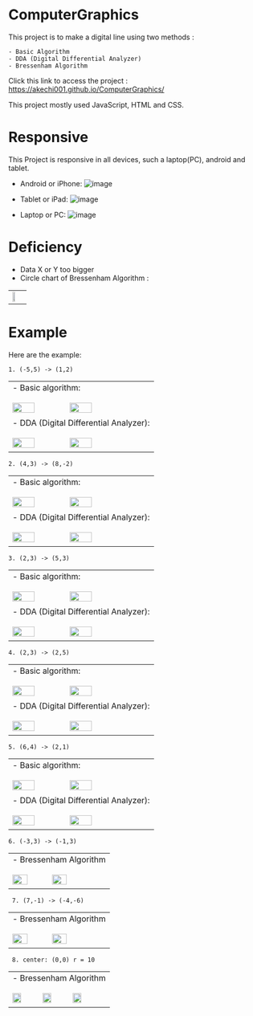 # ComputerGraphics

This project is to make a digital line using two methods :
```
- Basic Algorithm
- DDA (Digital Differential Analyzer)
- Bressenham Algorithm
```

Click this link to access the project : https://akechi001.github.io/ComputerGraphics/

This project mostly used JavaScript, HTML and CSS.

# Responsive
This Project is responsive in all devices, such a laptop(PC), android and tablet.
- Android or iPhone:
  ![image](https://github.com/user-attachments/assets/90c2b1be-9b9d-48eb-9dda-3b123a4c16c9)


- Tablet or iPad:
  ![image](https://github.com/user-attachments/assets/55ac4894-e43e-43fa-89f6-30dc2c8af507)


- Laptop or PC:
  ![image](https://github.com/user-attachments/assets/86b98796-1db1-4f94-a39d-8ecb2e505f6e)


# Deficiency
- Data X or Y too bigger
- Circle chart of Bressenham Algorithm : <br>
 <table>
  <tr>
    <td>
      <img src="https://github.com/user-attachments/assets/85f1c566-9db2-44c7-9af0-39a18454b5ec" width="50%"/>
   </td>
  </tr>
</table>

# Example
Here are the example:
  ```
  1. (-5,5) -> (1,2)
  ```
 <table>
  <tr>
    <td>
      - Basic algorithm: <br><br>
      <img src="https://github.com/user-attachments/assets/0638d65f-f87f-4fe9-843a-5745c1f1211c" width="40%"/>
      <img src="https://github.com/user-attachments/assets/3637946d-3601-4bfd-80d2-1361afcd0d3c" width="40%"/>
    </td>
  </tr>
   <tr>
    <td>
      - DDA (Digital Differential Analyzer): <br><br>
      <img src="https://github.com/user-attachments/assets/70aa2709-50ff-4bbe-947b-1c7df4fd6d93" width="40%"/>
      <img src="https://github.com/user-attachments/assets/96026d47-abca-412c-b1af-b98567635d8c" width="40%"/>
    </td>
  </tr>
</table>

  ```
  2. (4,3) -> (8,-2)
  ```
<table>
  <tr>
    <td>
      - Basic algorithm: <br><br>
      <img src="https://github.com/user-attachments/assets/02372ba0-2471-440a-b079-54f3f40402f0" width="40%"/>
      <img src="https://github.com/user-attachments/assets/1142f8fe-f3fe-4f44-96dd-ec9bf1daa914" width="40%"/>
    </td>
  </tr>
   <tr>
    <td>
      - DDA (Digital Differential Analyzer): <br><br>
      <img src="https://github.com/user-attachments/assets/161897c2-5b01-40fc-9a01-078f6f043df7" width="40%"/>
      <img src="https://github.com/user-attachments/assets/276e8dc4-3208-4e21-9518-cbfac0888f03" width="40%"/>
    </td>
  </tr>
</table>

  ```
  3. (2,3) -> (5,3)
  ```
<table>
  <tr>
    <td>
      - Basic algorithm: <br><br>
      <img src="https://github.com/user-attachments/assets/0f2a4aa4-3349-4c7d-86ac-965071ebae85" width="40%"/>
      <img src="https://github.com/user-attachments/assets/a50c4c11-e9bd-4ca5-b376-916b8b16985c" width="40%"/>
    </td>
  </tr>
   <tr>
    <td>
      - DDA (Digital Differential Analyzer): <br><br>
      <img src="https://github.com/user-attachments/assets/d22fae29-85b7-46ca-bc38-9a3f7c05fb0a" width="40%"/>
      <img src="https://github.com/user-attachments/assets/79e767d6-38fa-4ac8-84f4-0ea807a5b029" width="40%"/>
    </td>
  </tr>
</table>

  ```
  4. (2,3) -> (2,5)
  ```
  <table>
  <tr>
    <td>
      - Basic algorithm: <br><br>
      <img src="https://github.com/user-attachments/assets/0cc08642-0fba-4ead-a027-064da125b600" width="40%"/>
      <img src="https://github.com/user-attachments/assets/fc51346f-d16a-4f56-abaa-e20b602d5364" width="40%"/>
    </td>
  </tr>
   <tr>
    <td>
      - DDA (Digital Differential Analyzer): <br><br>
      <img src="https://github.com/user-attachments/assets/a16174f9-82c9-4f9d-95b8-08249929f2f0" width="40%"/>
      <img src="https://github.com/user-attachments/assets/56e032e3-5114-4f4b-90ed-707bc214c010" width="40%"/>
    </td>
  </tr>
</table>

  ```
  5. (6,4) -> (2,1)
  ```
  <table>
  <tr>
    <td>
      - Basic algorithm: <br><br>
      <img src="https://github.com/user-attachments/assets/f33891c5-5c0d-4973-ac1a-5a9b669886f4" width="40%"/>
      <img src="https://github.com/user-attachments/assets/36154318-12bd-4d0f-b1c4-1c6fda4a8d60" width="40%"/>
    </td>
  </tr>
   <tr>
    <td>
      - DDA (Digital Differential Analyzer): <br><br>
      <img src="https://github.com/user-attachments/assets/224b785e-a26d-41ac-9a78-d7ef426b2e9d" width="40%"/>
      <img src="https://github.com/user-attachments/assets/df85ee67-d0b1-4a65-8a2d-3e4c572695c3" width="40%"/>
    </td>
  </tr>
</table>

  ```
  6. (-3,3) -> (-1,3)
  ```
  <table>
  <tr>
    <td>
      - Bressenham Algorithm <br><br>
      <img src="https://github.com/user-attachments/assets/d5bd422f-7835-424f-a32c-319fe1432ee0" width="40%"/>
      <img src="https://github.com/user-attachments/assets/afdb3c8f-4a97-4170-b5e6-88a1a09c012d" width="40%"/>
    </td>
  </tr>
</table>

 ```
  7. (7,-1) -> (-4,-6)
  ```
  <table>
  <tr>
    <td>
      - Bressenham Algorithm <br><br>
      <img src="https://github.com/user-attachments/assets/6111b3af-9c72-4a39-bb17-1de113f0495d" width="40%"/>
      <img src="https://github.com/user-attachments/assets/7e8fc013-c416-42db-a71d-c328048c4eb1" width="40%"/>
    </td>
  </tr>
</table>

 ```
  8. center: (0,0) r = 10
  ```
  <table>
  <tr>
    <td>
      - Bressenham Algorithm <br><br>
      <img src="https://github.com/user-attachments/assets/43b40956-d035-4062-9c65-b4e1dfdb7fb5" width="30%"/>
      <img src="https://github.com/user-attachments/assets/4c90e997-46f1-48be-b149-f00f623e1e5b" width="30%"/>
      <img src="https://github.com/user-attachments/assets/fb2f9266-395d-4552-8e08-bb8b32d17aa8" width="30%"/>
    </td>
  </tr>
</table>


